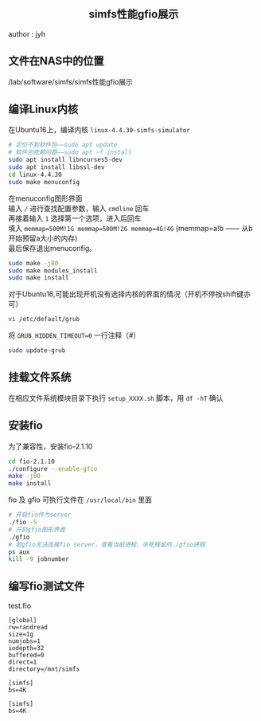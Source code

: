 ## <center>**simfs性能gfio展示**</center>
author : jyh
## **文件在NAS中的位置**
/lab/software/simfs/simfs性能gfio展示

## **编译Linux内核**
在Ubuntu16上，编译内核 `linux-4.4.30-simfs-simulator`

```bash
# 定位不到软件包——sudo apt update
# 软件包依赖问题——sudo apt -f install
sudo apt install libncurses5-dev
sudo apt install libssl-dev
cd linux-4.4.30
sudo make menuconfig
```

在menuconfig图形界面 \
输入 `/` 进行查找配置参数，输入 `cmdline` 回车 \
再接着输入 `1` 选择第一个选项，进入后回车 \
填入 `memmap=500M!1G memmap=500M!2G memmap=4G!4G` (memmap=a!b —— 从b开始预留a大小的内存) \
最后保存退出menuconfig。

```bash
sudo make -j80
sudo make modules_install
sudo make install
```

对于Ubuntu16,可能出现开机没有选择内核的界面的情况（开机不停按shift键亦可）

```bash
vi /etc/default/grub
```
将 `GRUB_HIDDEN_TIMEOUT=0` 一行注释（#）
```bash
sudo update-grub
```

## **挂载文件系统**
在相应文件系统模块目录下执行 `setup_XXXX.sh` 脚本，用 `df -hT` 确认

## **安装fio**
为了兼容性，安装fio-2.1.10

```bash
cd fio-2.1.10
./configure --enable-gfio
make -j80
make install
```

fio 及 gfio 可执行文件在 `/usr/local/bin` 里面

```bash
# 开启fio作为server
./fio -S
# 开启gfio图形界面
./gfio
# 若gfio无法连接fio server，查看当前进程，杀死残留的./gfio进程
ps aux
kill -9 jobnumber
```

## **编写fio测试文件**
test.fio
```fio
[global]
rw=randread
size=1g
numjobs=1
iodepth=32
buffered=0
direct=1
directory=/mnt/simfs

[simfs]
bs=4K

[simfs]
bs=4K
```
